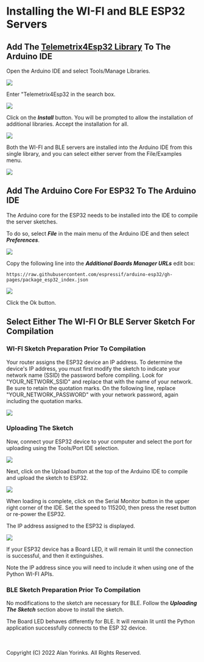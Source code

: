 
# Installing the WI-FI and BLE ESP32 Servers

## Add The [Telemetrix4Esp32 Library](https://github.com/MrYsLab/Telemetrix4Esp32) To The Arduino IDE 

Open the Arduino IDE and select Tools/Manage Libraries.

![](./images/manage_libraries.png)

Enter "Telemetrix4Esp32 in the search box.

![](./images/arduino_library.png)

Click on the **_Install_** button. You will be prompted to allow the installation
of additional libraries. Accept the installation for all.

![](./images/arduino_library_2.png)


Both the WI-FI and BLE servers are installed into the Arduino IDE from this single
library, and you can select either server from the File/Examples menu.

![](./images/arduino_library_3.png)


## Add The Arduino Core For ESP32 To The Arduino IDE

The Arduino core for the ESP32 needs to be installed into the IDE to compile the server sketches.

To do so, select **_File_** in the main menu of the Arduino IDE and then select 
**_Preferences_**.

![](./images/arduino_preferences.png)

Copy the following line into the **_Additional Boards Manager URLs_** edit box:

```angular2html
https://raw.githubusercontent.com/espressif/arduino-esp32/gh-pages/package_esp32_index.json

```
![](./images/arduino_preferences2.png)

Click the Ok button.

## Select Either The WI-FI Or BLE Server Sketch For Compilation

### WI-FI Sketch Preparation Prior To Compilation

Your router assigns the ESP32 device an IP address. To determine the device's IP 
address, you must first modify the sketch to indicate your network name (SSID) 
the password before compiling. Look for "YOUR_NETWORK_SSID" and replace that with the 
name of your 
network. Be sure to retain the quotation marks. On the following line, replace 
"YOUR_NETWORK_PASSWORD" with your network password, again including the quotation marks.



![](./images/ip_address_1.png)

### Uploading The Sketch

Now, connect your ESP32 device to your computer and select the port for uploading 
using the Tools/Port IDE selection.

![](./images/port.png)

Next, click on the Upload button at the top of 
the Arduino IDE to compile and upload the sketch to ESP32.

![](./images/upload.png)


When loading is complete, click on the Serial Monitor button in the upper right corner
of the IDE. Set the speed to 115200, then press the reset button or re-power the ESP32.

The IP address assigned to the ESP32 is displayed.

![](./images/ip_address_2.png)

If your ESP32 device has a Board LED, it will remain lit until the connection is 
successful, and then it extinguishes.

Note the IP address since you will need to include it when using one of the Python 
WI-FI APIs.

### BLE Sketch Preparation Prior To Compilation

No modifications to the sketch are necessary for BLE. Follow the 
**_Uploading The Sketch_**
section above to install the sketch.

The Board LED behaves differently for BLE. It will remain lit until the Python application
successfully connects to the ESP 32 device. 



<br>
<br>
Copyright (C) 2022 Alan Yorinks. All Rights Reserved.

